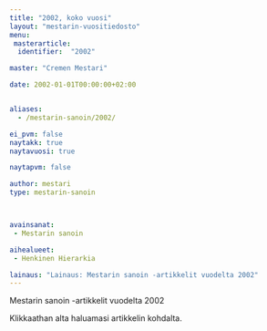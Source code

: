 ```yaml
---
title: "2002, koko vuosi"
layout: "mestarin-vuositiedosto"
menu:
 masterarticle:
  identifier:  "2002"

master: "Cremen Mestari"

date: 2002-01-01T00:00:00+02:00


aliases:
  - /mestarin-sanoin/2002/

ei_pvm: false
naytakk: true
naytavuosi: true

naytapvm: false

author: mestari
type: mestarin-sanoin



avainsanat:
 - Mestarin sanoin

aihealueet:
 - Henkinen Hierarkia

lainaus: "Lainaus: Mestarin sanoin -artikkelit vuodelta 2002"
---
```

<p>Mestarin sanoin -artikkelit vuodelta 2002</p>
<p>Klikkaathan alta haluamasi artikkelin kohdalta.</p>
